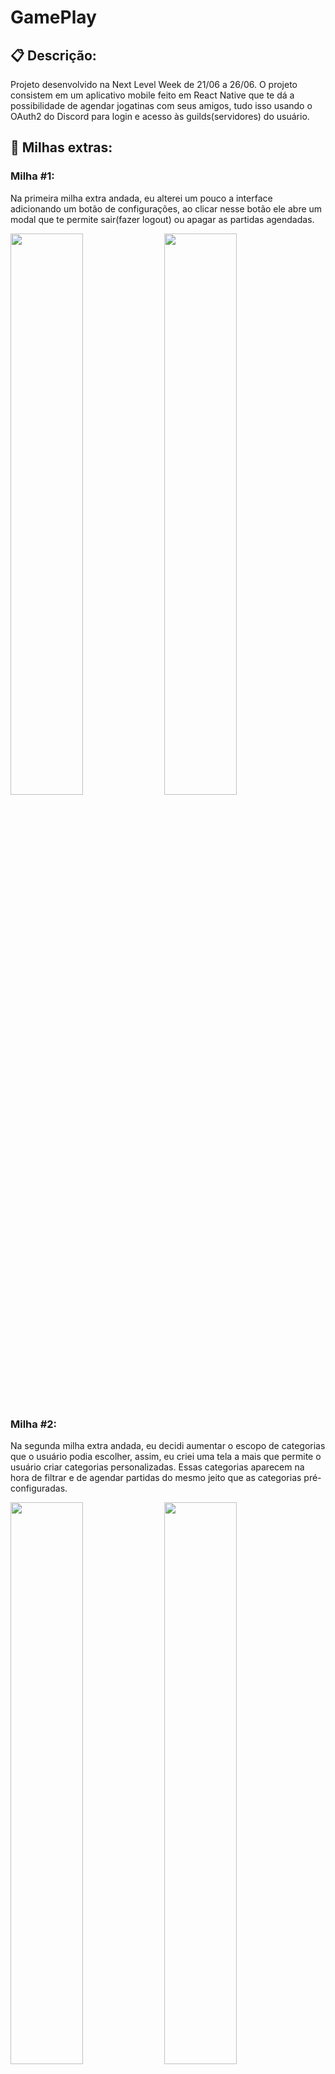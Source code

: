 # GamePlay

## :clipboard: Descrição:
Projeto desenvolvido na Next Level Week de 21/06 a 26/06. O projeto consistem em um aplicativo mobile feito em React Native que te dá a possibilidade de agendar jogatinas com seus amigos, tudo isso usando o OAuth2 do Discord para login e acesso às guilds(servidores) do usuário.

## :mans_shoe: Milhas extras:

### Milha #1:
Na primeira milha extra andada, eu alterei um pouco a interface adicionando um botão de configurações, ao clicar nesse botão ele abre um modal que te permite sair(fazer logout) ou apagar as partidas agendadas.

<div display="flex">
  <img src="https://imgur.com/Y8QHBv7.png" width="48%">
  <img src="https://imgur.com/PbNHGti.png" width="48%">
</div>

### Milha #2:
Na segunda milha extra andada, eu decidi aumentar o escopo de categorias que o usuário podia escolher, assim, eu criei uma tela a mais que permite o usuário criar categorias personalizadas. Essas categorias aparecem na hora de filtrar e de agendar partidas do mesmo jeito que as categorias pré-configuradas. 

<div display="flex">
  <img src="https://imgur.com/rKtacaZ.png" width="48%">
  <img src="https://imgur.com/nkHvshw.png" width="48%">
</div>
